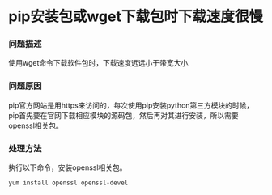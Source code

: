 # pip安装包或wget下载包时下载速度很慢  

### **问题描述**  
使用wget命令下载软件包时，下载速度远远小于带宽大小.

### **问题原因**
pip官方网站是用https来访问的，每次使用pip安装python第三方模块的时候，pip首先要在官网下载相应模块的源码包，然后再对其进行安装，所以需要openssl相关包。

### **处理方法**
执行以下命令，安装openssl相关包。
```
yum install openssl openssl-devel
```